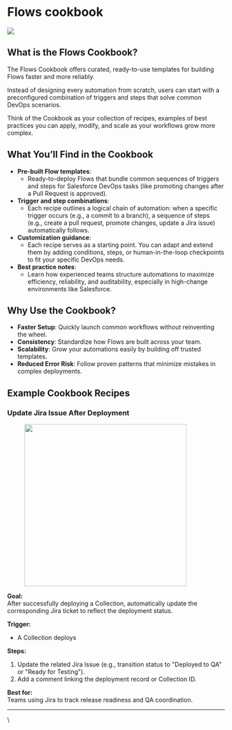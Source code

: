 # Flows cookbook

![](https://lh7-rt.googleusercontent.com/docsz/AD_4nXcRWaceZaZDTb6oKsMTZ5oW8b-07Ybk7BbiKhgH2E6fD3sIZ7PO4pvsPAWkzFIxfT1nw0jL0IvuaoW3yaOxIqEskSKiNW-w_2b_r5Dn9H78tv7kozAJu5kxCGGnqR5VnS0mpsX6xg?key=KGRvWmZl-fuCdLy1wb0cBoXd)

## What is the Flows Cookbook?

The Flows Cookbook offers curated, ready-to-use templates for building Flows faster and more reliably.&#x20;

Instead of designing every automation from scratch, users can start with a preconfigured combination of triggers and steps that solve common DevOps scenarios.

Think of the Cookbook as your collection of recipes, examples of best practices you can apply, modify, and scale as your workflows grow more complex.

## What You’ll Find in the Cookbook

* **Pre-built Flow templates**:
  * Ready-to-deploy Flows that bundle common sequences of triggers and steps for Salesforce DevOps tasks (like promoting changes after a Pull Request is approved).
* **Trigger and step combinations**:
  * Each recipe outlines a logical chain of automation: when a specific trigger occurs (e.g., a commit to a branch), a sequence of steps (e.g., create a pull request, promote changes, update a Jira issue) automatically follows.
* **Customization guidance**:
  * Each recipe serves as a starting point. You can adapt and extend them by adding conditions, steps, or human-in-the-loop checkpoints to fit your specific DevOps needs.
* **Best practice notes**:
  * Learn how experienced teams structure automations to maximize efficiency, reliability, and auditability, especially in high-change environments like Salesforce.

## Why Use the Cookbook?

* **Faster Setup**: Quickly launch common workflows without reinventing the wheel.
* **Consistency**: Standardize how Flows are built across your team.
* **Scalability**: Grow your automations easily by building off trusted templates.
* **Reduced Error Risk**: Follow proven patterns that minimize mistakes in complex deployments.

## Example Cookbook Recipes

### Update Jira Issue After Deployment

<figure><img src="https://lh7-rt.googleusercontent.com/docsz/AD_4nXcpWdjMREovieRd2MiMuc8iluIBHUgQlpPJzDDOm529K7KlVEn0H2rJfyJiZCNhxFXUe-Z4e6gTf13lJCUti_XOY-dLv9vdjJaBeuYnmaLS90Xyzrjktms18f9HJcsZ1o1-pEKk6A?key=KGRvWmZl-fuCdLy1wb0cBoXd" alt="" width="375"><figcaption></figcaption></figure>

**Goal:**\
After successfully deploying a Collection, automatically update the corresponding Jira ticket to reflect the deployment status.

**Trigger:**

* A Collection deploys

**Steps:**

1. Update the related Jira Issue (e.g., transition status to "Deployed to QA" or "Ready for Testing").
2. Add a comment linking the deployment record or Collection ID.

**Best for:**\
Teams using Jira to track release readiness and QA coordination.

***

\


